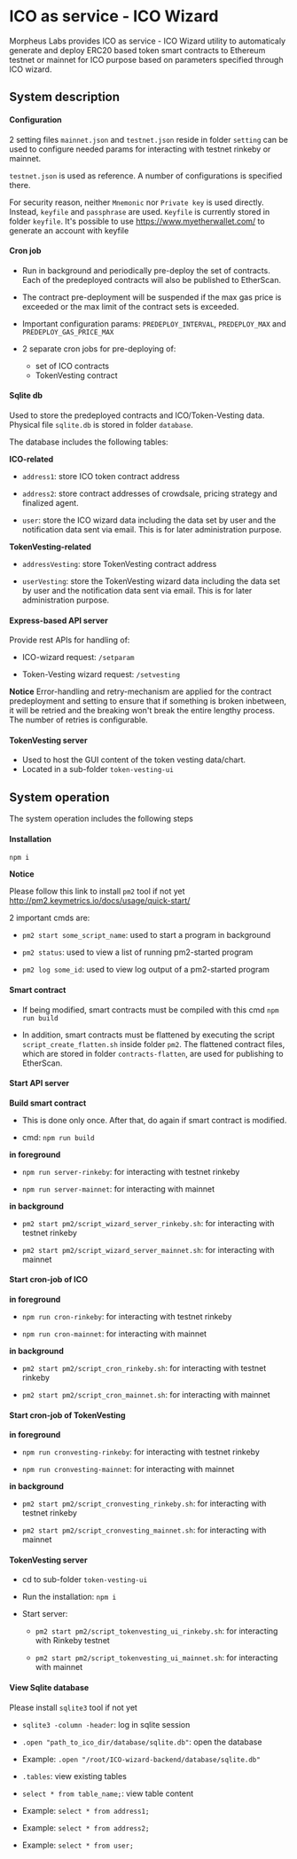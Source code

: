 # ICO as service - ICO Wizard

Morpheus Labs provides ICO as service - ICO Wizard utility to automaticaly generate and deploy ERC20 based token smart contracts to Ethereum testnet or mainnet for ICO purpose based on parameters specified through ICO wizard.

## System description

#### Configuration

2 setting files `mainnet.json` and `testnet.json` reside in folder `setting`
can be used to configure needed params for interacting with testnet rinkeby or mainnet.

`testnet.json` is used as reference. A number of configurations is specified there.

For security reason, neither `Mnemonic` nor `Private key` is used directly.
Instead, `keyfile` and `passphrase` are used.
`Keyfile` is currently stored in folder `keyfile`.
It's possible to use https://www.myetherwallet.com/ to generate an account with keyfile

#### Cron job 

- Run in background and periodically pre-deploy the set of contracts. Each of the predeployed contracts will also be published to EtherScan. 

- The contract pre-deployment will be suspended if the max gas price is exceeded or the max limit of the contract sets is exceeded.

- Important configuration params: `PREDEPLOY_INTERVAL`, `PREDEPLOY_MAX` and `PREDEPLOY_GAS_PRICE_MAX`

- 2 separate cron jobs for pre-deploying of:

  - set of ICO contracts
  - TokenVesting contract

#### Sqlite db

Used to store the predeployed contracts and ICO/Token-Vesting data. Physical file `sqlite.db` is stored in folder `database`.

The database includes the following tables:

**ICO-related**

- `address1`: store ICO token contract address

- `address2`: store contract addresses of crowdsale, pricing strategy and finalized agent.

- `user`: store the ICO wizard data including the data set by user and the notification data sent via email. This is for later administration purpose.

**TokenVesting-related**

- `addressVesting`: store TokenVesting contract address

- `userVesting`: store the TokenVesting wizard data including the data set by user and the notification data sent via email. This is for later administration purpose.

#### Express-based API server 

Provide rest APIs for handling of:

- ICO-wizard request: `/setparam`

- Token-Vesting wizard request: `/setvesting`

**Notice**
Error-handling and retry-mechanism are applied for the contract predeployment and setting to ensure that if something is broken inbetween, it will be retried and the breaking won't break the entire lengthy process. The number of retries is configurable.

#### TokenVesting server

- Used to host the GUI content of the token vesting data/chart.
- Located in a sub-folder `token-vesting-ui`

## System operation

The system operation includes the following steps

#### Installation

`npm i`

**Notice**

Please follow this link to install `pm2` tool if not yet
http://pm2.keymetrics.io/docs/usage/quick-start/

2 important cmds are:

- `pm2 start some_script_name`: used to start a program in background

- `pm2 status`: used to view a list of running pm2-started program

- `pm2 log some_id`: used to view log output of a pm2-started program

#### Smart contract

- If being modified, smart contracts must be compiled with this cmd `npm run build`

- In addition, smart contracts must be flattened by executing the script `script_create_flatten.sh` inside folder `pm2`. The flattened contract files, which are stored in folder `contracts-flatten`, are used for publishing to EtherScan.


#### Start API server

**Build smart contract**

  - This is done only once. After that, do again if smart contract is modified.

  - cmd: `npm run build`

**in foreground**

- `npm run server-rinkeby`: for interacting with testnet rinkeby

- `npm run server-mainnet`: for interacting with mainnet

**in background**

- `pm2 start pm2/script_wizard_server_rinkeby.sh`: for interacting with testnet rinkeby

- `pm2 start pm2/script_wizard_server_mainnet.sh`: for interacting with mainnet

#### Start cron-job of ICO

**in foreground**

- `npm run cron-rinkeby`: for interacting with testnet rinkeby

- `npm run cron-mainnet`: for interacting with mainnet

**in background**

- `pm2 start pm2/script_cron_rinkeby.sh`: for interacting with testnet rinkeby

- `pm2 start pm2/script_cron_mainnet.sh`: for interacting with mainnet

#### Start cron-job of TokenVesting

**in foreground**

- `npm run cronvesting-rinkeby`: for interacting with testnet rinkeby

- `npm run cronvesting-mainnet`: for interacting with mainnet

**in background**

- `pm2 start pm2/script_cronvesting_rinkeby.sh`: for interacting with testnet rinkeby

- `pm2 start pm2/script_cronvesting_mainnet.sh`: for interacting with mainnet

#### TokenVesting server

- cd to sub-folder `token-vesting-ui`

- Run the installation: `npm i`

- Start server: 
  
  - `pm2 start pm2/script_tokenvesting_ui_rinkeby.sh`: for interacting with Rinkeby testnet

  - `pm2 start pm2/script_tokenvesting_ui_mainnet.sh`: for interacting with mainnet

#### View Sqlite database

Please install `sqlite3` tool if not yet

- `sqlite3 -column -header`: log in sqlite session

- `.open "path_to_ico_dir/database/sqlite.db"`: open the database

- Example: `.open "/root/ICO-wizard-backend/database/sqlite.db"`

- `.tables`: view existing tables

- `select * from table_name;`: view table content

- Example: `select * from address1;`

- Example: `select * from address2;`

- Example: `select * from user;`

